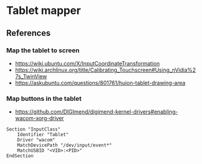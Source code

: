 # Tablet mapper

## References

### Map the tablet to screen
- https://wiki.ubuntu.com/X/InputCoordinateTransformation
- https://wiki.archlinux.org/title/Calibrating_Touchscreen#Using_nVidia%27s_TwinView
- https://askubuntu.com/questions/801761/huion-tablet-drawing-area

### Map buttons in the tablet
- https://github.com/DIGImend/digimend-kernel-drivers#enabling-wacom-xorg-driver


```
Section "InputClass"
    Identifier "Tablet"
    Driver "wacom"
    MatchDevicePath "/dev/input/event*"
    MatchUSBID "<VID>:<PID>"
EndSection
```
